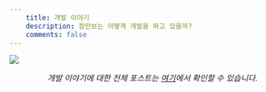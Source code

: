 ```yaml
---
    title: 개발 이야기
    description: 잠만보는 어떻게 개발을 하고 있을까?
    comments: false
---
```


![](https://steamuserimages-a.akamaihd.net/ugc/985611310399906926/642AF95B78C7FBBC74F22D31E6E98E16B25F9B05/)

_<center>개발 이야기에 대한 전체 포스트는 [여기](/categories/개발-이야기)에서 확인할 수 있습니다.</center>_
